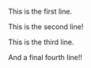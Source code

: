 This is the first line.




This is the second line!


This is the third line.

And a final fourth line!!
